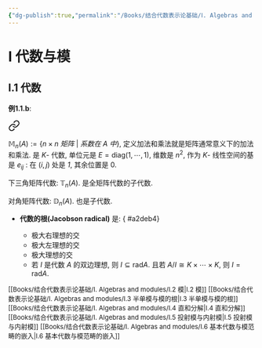 ```yaml
---
{"dg-publish":true,"permalink":"/Books/结合代数表示论基础/Ⅰ. Algebras and modules/Ⅰ.1 代数/","dgPassFrontmatter":true,"created":"2024-08-05T17:06:07.816+08:00","updated":"2024-09-15T16:53:16.268+08:00"}
---
```


# Ⅰ 代数与模

## Ⅰ.1 代数

**例1.1.b**: 
<div class="transclusion internal-embed is-loaded"><a class="markdown-embed-link" href="////#67b490" aria-label="Open link"><svg xmlns="http://www.w3.org/2000/svg" width="24" height="24" viewBox="0 0 24 24" fill="none" stroke="currentColor" stroke-width="2" stroke-linecap="round" stroke-linejoin="round" class="svg-icon lucide-link"><path d="M10 13a5 5 0 0 0 7.54.54l3-3a5 5 0 0 0-7.07-7.07l-1.72 1.71"></path><path d="M14 11a5 5 0 0 0-7.54-.54l-3 3a5 5 0 0 0 7.07 7.07l1.71-1.71"></path></svg></a><div class="markdown-embed">



$\mathbb{M}_n(A):=\{ n\times n\ 矩阵\ |\ 系数在\ A\ 中 \}$, 定义加法和乘法就是矩阵通常意义下的加法和乘法. 是 $K$- 代数, 单位元是 $E=\mathrm{diag}(1,\cdots,1)$, 维数是 $n^2$, 作为 $K$- 线性空间的基是 $e_{ij}$ : 在 $(i,j)$ 处是 $\mathit{1}$, 其余位置是 $0$. 

</div></div>


下三角矩阵代数: $\mathbb{T}_n(A)$. 是全矩阵代数的子代数.

对角矩阵代数: $\mathbb{D}_n(A)$. 也是子代数.

 + **代数的根(Jacobson radical)** 是:
{ #a2deb4}

	+ 极大右理想的交
	+ 极大左理想的交
	+ 极大理想的交
	+ 若 $I$ 是代数 $A$ 的双边理想, 则 $I\subseteq \mathrm{rad}A$. 且若 $A/I\cong K\times\cdots\times K$, 则 $I=\mathrm{rad}A$. 

<font size="2">[[Books/结合代数表示论基础/Ⅰ. Algebras and modules/Ⅰ.2 模\|Ⅰ.2 模]] </font>
<font size="2">[[Books/结合代数表示论基础/Ⅰ. Algebras and modules/Ⅰ.3 半单模与模的根\|Ⅰ.3 半单模与模的根]] </font>
<font size="2">[[Books/结合代数表示论基础/Ⅰ. Algebras and modules/Ⅰ.4 直和分解\|Ⅰ.4 直和分解]] </font>
<font size="2">[[Books/结合代数表示论基础/Ⅰ. Algebras and modules/Ⅰ.5 投射模与内射模\|Ⅰ.5 投射模与内射模]] </font>
<font size="2">[[Books/结合代数表示论基础/Ⅰ. Algebras and modules/Ⅰ.6 基本代数与模范畴的嵌入\|Ⅰ.6 基本代数与模范畴的嵌入]] </font>